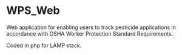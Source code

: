 # WPS_Web

Web application for enabling users to track pesticide applications in accordance with OSHA Worker Protection Standard Requirements.

Coded in php for LAMP stack.
